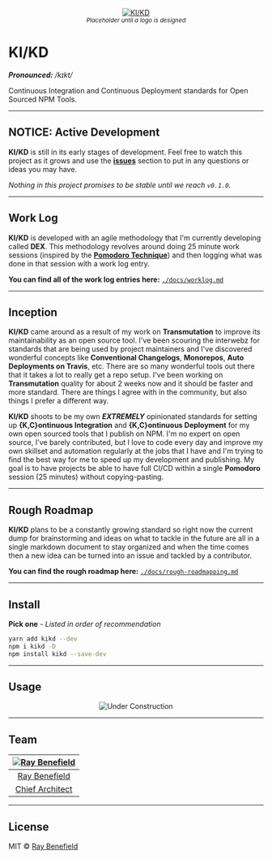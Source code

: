 <p align="center">
    <a href="https://github.com/RayBenefield/kikd">
        <img src="https://screenshotlayer.com/images/assets/placeholder.png" alt="KI/KD"/>
    </a>
    <br />
    <sub><em>Placeholder until a logo is designed</em></sub>
</p>

# KI/KD

***Pronounced:*** */kɪkt/*

Continuous Integration and Continuous Deployment standards for Open Sourced NPM Tools.

---


## NOTICE: Active Development

**KI/KD** is still in its early stages of development. Feel free to watch this
project as it grows and use the
[**issues**](https://github.com/RayBenefield/kikd/issues) section to
put in any questions or ideas you may have.

*Nothing in this project promises to be stable until we reach `v0.1.0`.*

---


## Work Log

**KI/KD** is developed with an agile methodology that I'm currently developing
called **DEX**. This methodology revolves around doing 25 minute work sessions
(inspired by the [**Pomodoro
Technique**](https://lifehacker.com/productivity-101-a-primer-to-the-pomodoro-technique-1598992730))
and then logging what was done in that session with a work log entry.

**You can find all of the work log entries here:** [`./docs/worklog.md`](./docs/worklog.md)

---


## Inception

**KI/KD** came around as a result of my work on **Transmutation** to improve its
maintainability as an open source tool. I've been scouring the interwebz for
standards that are being used by project maintainers and I've discovered
wonderful concepts like **Conventional Changelogs**, **Monorepos**, **Auto
Deployments on Travis**, etc. There are so many wonderful tools out there that
it takes a lot to really get a repo setup. I've been working on
**Transmutation** quality for about 2 weeks now and it should be faster and more
standard. There are things I agree with in the community, but also things I
prefer a different way.

**KI/KD** shoots to be my own ***EXTREMELY*** opinionated standards for setting
up **{K,C}ontinuous Integration** and **{K,C}ontinuous Deployment** for my own
open sourced tools that I publish on NPM. I'm no expert on open source, I've
barely contributed, but I love to code every day and improve my own skillset and
automation regularly at the jobs that I have and I'm trying to find the best way
for me to speed up my development and publishing. My goal is to have projects be
able to have full CI/CD within a single **Pomodoro** session (25 minutes)
without copying-pasting.

---


## Rough Roadmap

**KI/KD** plans to be a constantly growing standard so right now the current
dump for brainstorming and ideas on what to tackle in the future are all in a
single markdown document to stay organized and when the time comes then a new
idea can be turned into an issue and tackled by a contributor.

**You can find the rough roadmap here:**
[`./docs/rough-roadmapping.md`](./docs/rough-roadmapping.md)

---


## Install

**Pick one** - *Listed in order of recommendation*

```bash
yarn add kikd --dev
npm i kikd -D
npm install kikd --save-dev 
```

---


## Usage

<p align="center">
    <img src="https://media.giphy.com/media/WKAwHGV5Hu3vi/giphy.gif" alt="Under Construction"/>
</p>

---


## Team

|[![Ray Benefield](http://gravatar.com/avatar/e931b13306ea1022549766266727f789?s=144)](https://github.com/RayBenefield) |
|:---:|
|[Ray Benefield](https://raybenefield.com) |
|[Chief Architect](https://en.wikipedia.org/wiki/Software_architect) |

---


## License

MIT © [Ray Benefield](https://raybenefield.com)
